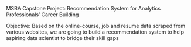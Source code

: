 MSBA Capstone Project: Recommendation System for Analytics Professionals’ Career Building

Objective: Based on the online-course, job and resume data scraped from various websites, we are going to build a recommendation system to help aspiring data scientist to bridge their skill gaps
